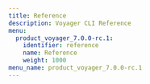 ```yaml
---
title: Reference
description: Voyager CLI Reference
menu:
  product_voyager_7.0.0-rc.1:
    identifier: reference
    name: Reference
    weight: 1000
menu_name: product_voyager_7.0.0-rc.1
---
```

